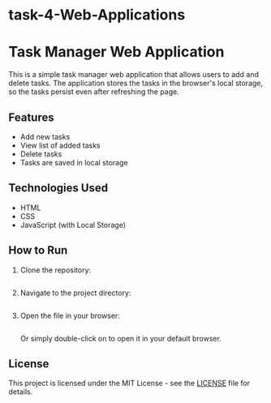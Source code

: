 # task-4-Web-Applications
# Task Manager Web Application

This is a simple task manager web application that allows users to add and delete tasks. The application stores the tasks in the browser's local storage, so the tasks persist even after refreshing the page.

## Features

- Add new tasks
- View list of added tasks
- Delete tasks
- Tasks are saved in local storage

## Technologies Used

- HTML
- CSS
- JavaScript (with Local Storage)

## How to Run

1. Clone the repository:

    ```bash

2. Navigate to the project directory:

    ```bash
    ```

3. Open the file in your browser:

    ```bash
    ```

   Or simply double-click on to open it in your default browser.

## License

This project is licensed under the MIT License - see the [LICENSE](LICENSE) file for details.
